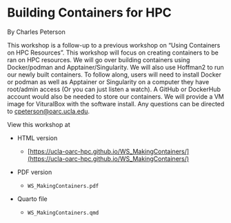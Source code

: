 # Building Containers for HPC

By Charles Peterson

This workshop is a follow-up to a previous workshop on “Using Containers on HPC Resources”.  This workshop will focus on creating containers to be ran on HPC resources. We will go over building containers using Docker/podman and Apptainer/Singularity. We will also use Hoffman2 to run our newly built containers. To follow along, users will need to install Docker or podman as well as Apptainer or Singularity on a computer they have root/admin access (Or you can just listen a watch). A GitHub or DockerHub account would also be needed to store our containers. We will provide a VM image for VituralBox with the software install. Any questions can be directed to cpeterson@oarc.ucla.edu.

View this workshop at

- HTML version
	- [https://ucla-oarc-hpc.github.io/WS_MakingContainers/](https://ucla-oarc-hpc.github.io/WS_MakingContainers/)

- PDF version
	- `WS_MakingContainers.pdf`

- Quarto file
	- `WS_MakingContainers.qmd`

